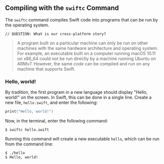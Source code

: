## Compiling with the `swiftc` Command

The `swiftc` command compiles Swift code into
programs that can be run by the operating system.

    // QUESTION: What is our cross-platform story?

> A program built on a particular machine can only be run
> on other machines with the same hardware architecture and operating system.
> For example, an executable built on a computer running macOS 10.11 on x86_64
> could not be run directly by a machine running Ubuntu on ARMv7.
> However, the same _code_ can be compiled and run on any machine
> that supports Swift.

### Hello, world!

By tradition, the first program in a new language
should display "Hello, world!" on the screen.
In Swift, this can be done in a single line.
Create a new file, `hello.swift`,
and enter the following:

~~~ swift
print("Hello, world!")
~~~

Now, in the terminal,
enter the following command:

~~~ shell
$ swiftc hello.swift
~~~

Running this command will create a new executable `hello`,
which can be run from the command line:

~~~ shell
$ ./hello
$ Hello, world!
~~~
